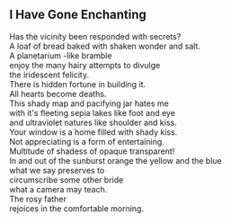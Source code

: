 I Have Gone Enchanting
----------------------
Has the vicinity been responded with secrets?  
A loaf of bread baked with shaken wonder and salt.  
A planetarium -like bramble  
enjoy the many hairy attempts to divulge  
the iridescent felicity.  
There is hidden fortune in building it.  
All hearts become deaths.  
This shady map and pacifying jar hates me  
with it's fleeting sepia lakes like foot and eye  
and ultraviolet natures like shoulder and kiss.  
Your window is a home filled with shady kiss.  
Not appreciating is a form of entertaining.  
Multitude of shadess of opaque transparent!  
In and out of the sunburst orange the yellow and the blue  
what we say preserves to  
circumscribe some other bride  
what a camera may teach.  
The rosy father  
rejoices in the comfortable morning.  
